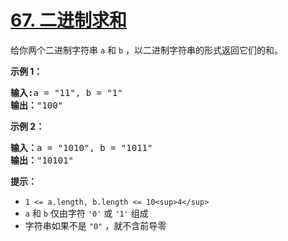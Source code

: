 # [67. 二进制求和](https://leetcode.cn/problems/add-binary/)

给你两个二进制字符串 `a` 和 `b` ，以二进制字符串的形式返回它们的和。

**示例 1：**

<pre><strong>输入:</strong>a = "11", b = "1"
<strong>输出：</strong>"100"</pre>

**示例 2：**

<pre><strong>输入：</strong>a = "1010", b = "1011"
<strong>输出：</strong>"10101"</pre>

**提示：**

* `1 <= a.length, b.length <= 10<sup>4</sup>`
* `a` 和 `b` 仅由字符 `'0'` 或 `'1'` 组成
* 字符串如果不是 `"0"` ，就不含前导零
